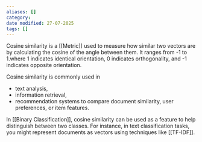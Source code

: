 ```yaml
---
aliases: []
category:
date modified: 27-07-2025
tags: []
---
```

Cosine similarity is a [[Metric]] used to measure how similar two vectors are by calculating the cosine of the angle between them. It ranges from -1 to 1.where 1 indicates identical orientation, 0 indicates orthogonality, and -1 indicates opposite orientation. 

Cosine similarity is commonly used in
- text analysis, 
- information retrieval, 
- recommendation systems to compare document similarity, user preferences, or item features.

In [[Binary Classification]], cosine similarity can be used as a feature to help distinguish between two classes. For instance, in text classification tasks, you might represent documents as vectors using techniques like [[TF-IDF]]. 
